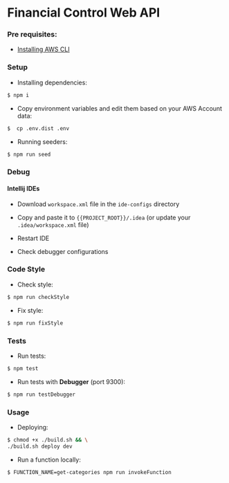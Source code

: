 # Financial Control Web API

### Pre requisites:

- [Installing AWS CLI](https://docs.aws.amazon.com/cli/latest/userguide/cli-chap-install.html)

### Setup

- Installing dependencies:

```bash
$ npm i
```

- Copy environment variables and edit them based on your AWS Account data:

```bash
$  cp .env.dist .env
```

- Running seeders:

```bash
$ npm run seed
```

### Debug

#### Intellij IDEs

- Download `workspace.xml` file in the `ide-configs` directory

- Copy and paste it to `{{PROJECT_ROOT}}/.idea` (or update your `.idea/workspace.xml` file)

- Restart IDE

- Check debugger configurations

### Code Style

- Check style:

```bash
$ npm run checkStyle
```

- Fix style:

```bash
$ npm run fixStyle
```

### Tests

- Run tests:

```bash
$ npm test
```

- Run tests with **Debugger** (port 9300):

```bash
$ npm run testDebugger
```

### Usage

- Deploying:

```bash
$ chmod +x ./build.sh && \
./build.sh deploy dev
```

- Run a function locally:

```bash
$ FUNCTION_NAME=get-categories npm run invokeFunction
```
